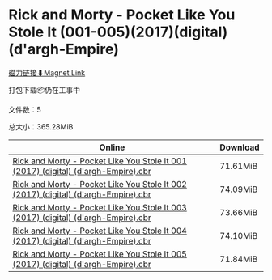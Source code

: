 # Rick and Morty - Pocket Like You Stole It (001-005)(2017)(digital)(d'argh-Empire)

[磁力链接⬇Magnet Link](magnet:?xt=urn:btih:2433dcfadb72d2cb902ee7efab2bd3d3e99a6518&dn=Rick%20and%20Morty%20-%20Pocket%20Like%20You%20Stole%20It%20%28001-005%29%282017%29%28digital%29%28d%27argh-Empire%29)

打包下载📦仍在工事中

文件数：5

总大小：365.28MiB

Online | Download
--- | ---
[Rick and Morty - Pocket Like You Stole It 001 (2017) (digital) (d'argh-Empire).cbr](https://github.com/alicewish/markdown/blob/master/comic/Rick-Morty-Pocket-Like-You-Stole-It-001-2017-digital-dargh-Empire-cbr.md) | 71.61MiB
[Rick and Morty - Pocket Like You Stole It 002 (2017) (digital) (d'argh-Empire).cbr](https://github.com/alicewish/markdown/blob/master/comic/Rick-Morty-Pocket-Like-You-Stole-It-002-2017-digital-dargh-Empire-cbr.md) | 74.09MiB
[Rick and Morty - Pocket Like You Stole It 003 (2017) (digital) (d'argh-Empire).cbr](https://github.com/alicewish/markdown/blob/master/comic/Rick-Morty-Pocket-Like-You-Stole-It-003-2017-digital-dargh-Empire-cbr.md) | 73.66MiB
[Rick and Morty - Pocket Like You Stole It 004 (2017) (digital) (d'argh-Empire).cbr](https://github.com/alicewish/markdown/blob/master/comic/Rick-Morty-Pocket-Like-You-Stole-It-004-2017-digital-dargh-Empire-cbr.md) | 74.10MiB
[Rick and Morty - Pocket Like You Stole It 005 (2017) (digital) (d'argh-Empire).cbr](https://github.com/alicewish/markdown/blob/master/comic/Rick-Morty-Pocket-Like-You-Stole-It-005-2017-digital-dargh-Empire-cbr.md) | 71.84MiB